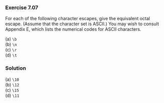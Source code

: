### Exercise 7.07
For each of the following character escapes, give the equivalent octal escape. (Assume that the character set is ASCII.) You may wish to consult Appendix E, which lists the numerical codes for ASCII characters.  

(a) `\b`  
(b) `\n`  
(c) `\r`  
(d) `\t`  

### Solution
(a) `\10`  
(b) `\12`  
(c) `\15 `  
(d) `\11 `  
